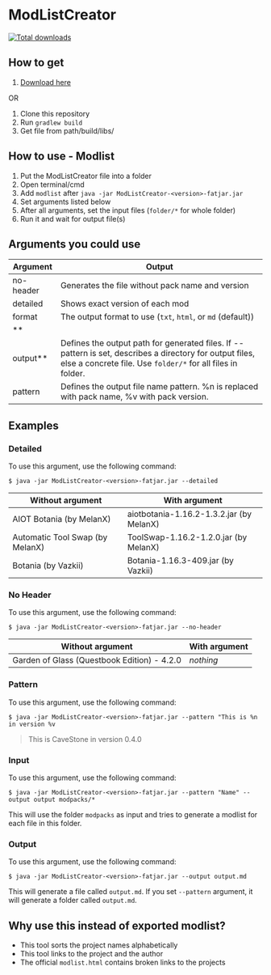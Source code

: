 # ModListCreator

[![Total downloads](https://img.shields.io/github/downloads/ModdingX/ModListCreator/total.svg)](https://www.github.com/ModdingX/ModListCreator/releases/)

## How to get

1. [Download here](https://github.com/ModdingX/ModListCreator/releases)

OR

1. Clone this repository
2. Run `gradlew build`
3. Get file from path/build/libs/

## How to use - Modlist

1. Put the ModListCreator file into a folder
2. Open terminal/cmd
3. Add `modlist` after `java -jar ModListCreator-<version>-fatjar.jar`
4. Set arguments listed below
5. After all arguments, set the input files (`folder/*` for whole folder)
6. Run it and wait for output file(s)

## Arguments you could use

| Argument   | Output                                                                                                                                                                  |
|------------|-------------------------------------------------------------------------------------------------------------------------------------------------------------------------|
| no-header  | Generates the file without pack name and version                                                                                                                        |
| detailed   | Shows exact version of each mod                                                                                                                                         |
| format     | The output format to use (`txt`, `html`, or `md` (default))                                                                                                             |
| **
output** | Defines the output path for generated files. If --pattern is set, describes a directory for output files, else a concrete file. Use `folder/*` for all files in folder. |
| pattern    | Defines the output file name pattern. %n is replaced with pack name, %v with pack version.                                                                              |

## Examples
### Detailed

To use this argument, use the following command:

`$ java -jar ModListCreator-<version>-fatjar.jar --detailed`

| Without argument                | With argument                            |
|---------------------------------|------------------------------------------|
| AIOT Botania (by MelanX)        | aiotbotania-1.16.2-1.3.2.jar (by MelanX) |
| Automatic Tool Swap (by MelanX) | ToolSwap-1.16.2-1.2.0.jar (by MelanX)    |
| Botania (by Vazkii)             | Botania-1.16.3-409.jar (by Vazkii)       |

### No Header

To use this argument, use the following command:

`$ java -jar ModListCreator-<version>-fatjar.jar --no-header`

| Without argument                            | With argument |
|---------------------------------------------|---------------|
| Garden of Glass (Questbook Edition) - 4.2.0 | _nothing_     |

### Pattern

To use this argument, use the following command:

`$ java -jar ModListCreator-<version>-fatjar.jar --pattern "This is %n in version %v`

> This is CaveStone in version 0.4.0

### Input

To use this argument, use the following command:

`$ java -jar ModListCreator-<version>-fatjar.jar --pattern "Name" --output output modpacks/*`

This will use the folder `modpacks` as input and tries to generate a modlist for each file in this folder.

### Output

To use this argument, use the following command:

`$ java -jar ModListCreator-<version>-fatjar.jar --output output.md`

This will generate a file called `output.md`. If you set `--pattern` argument, it will generate a folder
called `output.md`.

## Why use this instead of exported modlist?

- This tool sorts the project names alphabetically
- This tool links to the project and the author
- The official `modlist.html` contains broken links to the projects
